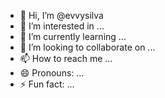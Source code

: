 - 👋 Hi, I’m @evvysilva
- 👀 I’m interested in ...
- 🌱 I’m currently learning ...
- 💞️ I’m looking to collaborate on ...
- 📫 How to reach me ...
- 😄 Pronouns: ...
- ⚡ Fun fact: ...

<!---
![](https://media1.tenor.com/m/JHp-pctUPkcAAAAC/margotsprestige-monkey-backpack.gif)
